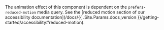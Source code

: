 The animation effect of this component is dependent on the `prefers-reduced-motion` media query. See the [reduced motion section of our accessibility documentation](/docs/{{ .Site.Params.docs_version }}/getting-started/accessibility#reduced-motion).
